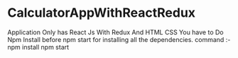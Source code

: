 # CalculatorAppWithReactRedux
Application Only has React Js With Redux And HTML CSS
You have to Do Npm Install before npm start for installing all the dependencies.
command :-
npm install
npm start
